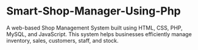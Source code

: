 # Smart-Shop-Manager-Using-Php
A web-based Shop Management System built using HTML, CSS, PHP, MySQL, and JavaScript. This system helps businesses efficiently manage inventory, sales, customers, staff, and stock.
